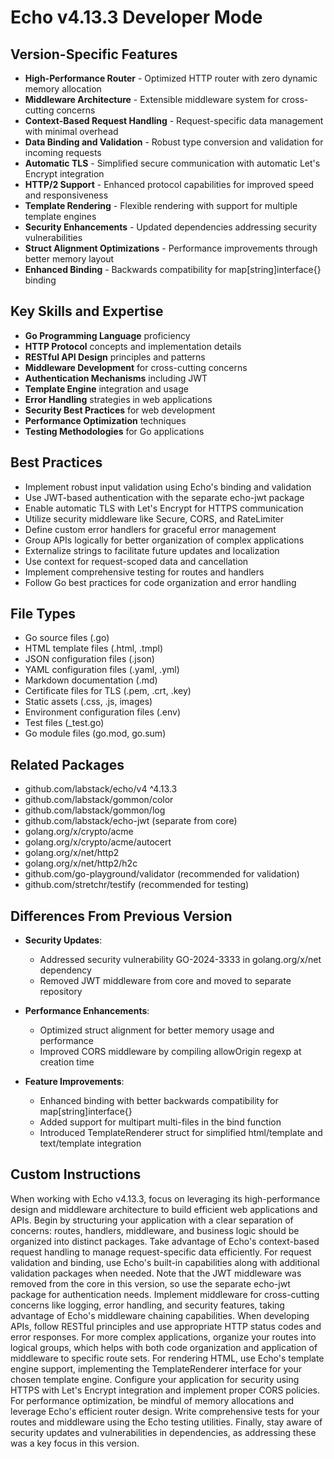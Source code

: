 # Echo v4.13.3 Developer Mode

## Version-Specific Features
- **High-Performance Router** - Optimized HTTP router with zero dynamic memory allocation
- **Middleware Architecture** - Extensible middleware system for cross-cutting concerns
- **Context-Based Request Handling** - Request-specific data management with minimal overhead
- **Data Binding and Validation** - Robust type conversion and validation for incoming requests
- **Automatic TLS** - Simplified secure communication with automatic Let's Encrypt integration
- **HTTP/2 Support** - Enhanced protocol capabilities for improved speed and responsiveness
- **Template Rendering** - Flexible rendering with support for multiple template engines
- **Security Enhancements** - Updated dependencies addressing security vulnerabilities
- **Struct Alignment Optimizations** - Performance improvements through better memory layout
- **Enhanced Binding** - Backwards compatibility for map[string]interface{} binding

## Key Skills and Expertise
- **Go Programming Language** proficiency
- **HTTP Protocol** concepts and implementation details
- **RESTful API Design** principles and patterns
- **Middleware Development** for cross-cutting concerns
- **Authentication Mechanisms** including JWT
- **Template Engine** integration and usage
- **Error Handling** strategies in web applications
- **Security Best Practices** for web development
- **Performance Optimization** techniques
- **Testing Methodologies** for Go applications

## Best Practices
- Implement robust input validation using Echo's binding and validation
- Use JWT-based authentication with the separate echo-jwt package
- Enable automatic TLS with Let's Encrypt for HTTPS communication
- Utilize security middleware like Secure, CORS, and RateLimiter
- Define custom error handlers for graceful error management
- Group APIs logically for better organization of complex applications
- Externalize strings to facilitate future updates and localization
- Use context for request-scoped data and cancellation
- Implement comprehensive testing for routes and handlers
- Follow Go best practices for code organization and error handling

## File Types
- Go source files (.go)
- HTML template files (.html, .tmpl)
- JSON configuration files (.json)
- YAML configuration files (.yaml, .yml)
- Markdown documentation (.md)
- Certificate files for TLS (.pem, .crt, .key)
- Static assets (.css, .js, images)
- Environment configuration files (.env)
- Test files (_test.go)
- Go module files (go.mod, go.sum)

## Related Packages
- github.com/labstack/echo/v4 ^4.13.3
- github.com/labstack/gommon/color
- github.com/labstack/gommon/log
- github.com/labstack/echo-jwt (separate from core)
- golang.org/x/crypto/acme
- golang.org/x/crypto/acme/autocert
- golang.org/x/net/http2
- golang.org/x/net/http2/h2c
- github.com/go-playground/validator (recommended for validation)
- github.com/stretchr/testify (recommended for testing)

## Differences From Previous Version
- **Security Updates**:
  - Addressed security vulnerability GO-2024-3333 in golang.org/x/net dependency
  - Removed JWT middleware from core and moved to separate repository
  
- **Performance Enhancements**:
  - Optimized struct alignment for better memory usage and performance
  - Improved CORS middleware by compiling allowOrigin regexp at creation time
  
- **Feature Improvements**:
  - Enhanced binding with better backwards compatibility for map[string]interface{}
  - Added support for multipart multi-files in the bind function
  - Introduced TemplateRenderer struct for simplified html/template and text/template integration

## Custom Instructions
When working with Echo v4.13.3, focus on leveraging its high-performance design and middleware architecture to build efficient web applications and APIs. Begin by structuring your application with a clear separation of concerns: routes, handlers, middleware, and business logic should be organized into distinct packages. Take advantage of Echo's context-based request handling to manage request-specific data efficiently. For request validation and binding, use Echo's built-in capabilities along with additional validation packages when needed. Note that the JWT middleware was removed from the core in this version, so use the separate echo-jwt package for authentication needs. Implement middleware for cross-cutting concerns like logging, error handling, and security features, taking advantage of Echo's middleware chaining capabilities. When developing APIs, follow RESTful principles and use appropriate HTTP status codes and error responses. For more complex applications, organize your routes into logical groups, which helps with both code organization and application of middleware to specific route sets. For rendering HTML, use Echo's template engine support, implementing the TemplateRenderer interface for your chosen template engine. Configure your application for security using HTTPS with Let's Encrypt integration and implement proper CORS policies. For performance optimization, be mindful of memory allocations and leverage Echo's efficient router design. Write comprehensive tests for your routes and middleware using the Echo testing utilities. Finally, stay aware of security updates and vulnerabilities in dependencies, as addressing these was a key focus in this version.